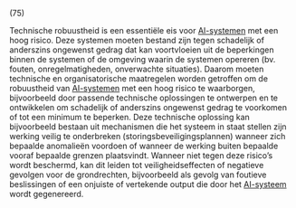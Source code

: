 (75)

Technische robuustheid is een essentiële eis voor [AI-systemen](a3.md#^ai-systeem) met een hoog risico. Deze systemen moeten bestand zijn tegen schadelijk of anderszins ongewenst gedrag dat kan voortvloeien uit de beperkingen binnen de systemen of de omgeving waarin de systemen opereren (bv. fouten, onregelmatigheden, onverwachte situaties). Daarom moeten technische en organisatorische maatregelen worden getroffen om de robuustheid van [AI-systemen](a3.md#^ai-systeem) met een hoog risico te waarborgen, bijvoorbeeld door passende technische oplossingen te ontwerpen en te ontwikkelen om schadelijk of anderszins ongewenst gedrag te voorkomen of tot een minimum te beperken. Deze technische oplossing kan bijvoorbeeld bestaan uit mechanismen die het systeem in staat stellen zijn werking veilig te onderbreken (storingsbeveiligingsplannen) wanneer zich bepaalde anomalieën voordoen of wanneer de werking buiten bepaalde vooraf bepaalde grenzen plaatsvindt. Wanneer niet tegen deze risico’s wordt beschermd, kan dit leiden tot veiligheidseffecten of negatieve gevolgen voor de grondrechten, bijvoorbeeld als gevolg van foutieve beslissingen of een onjuiste of vertekende output die door het [AI-systeem](a3.md#^ai-systeem) wordt gegenereerd.
